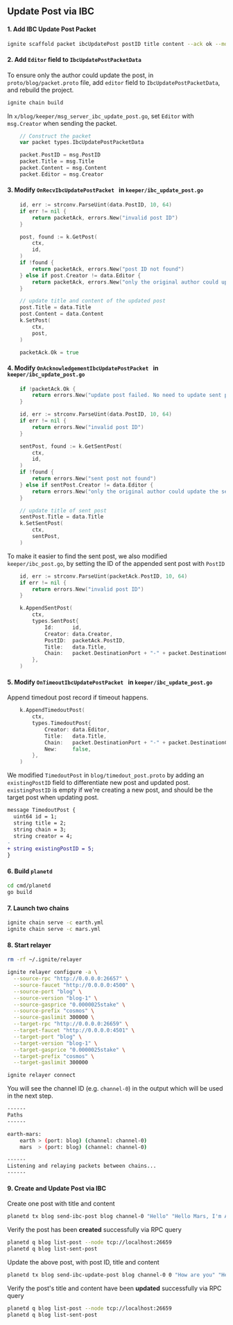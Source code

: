 ## Update Post via IBC


#### 1. Add IBC Update Post Packet

```bash
ignite scaffold packet ibcUpdatePost postID title content --ack ok --module blog
```

#### 2. Add `Editor` field to `IbcUpdatePostPacketData`

To ensure only the author could update the post, in `proto/blog/packet.proto` file, add `editor` field to `IbcUpdatePostPacketData`, and rebuild the project. 

```bash
ignite chain build
```

In `x/blog/keeper/msg_server_ibc_update_post.go`, set `Editor` with `msg.Creator` when sending the packet.

```go
	// Construct the packet
	var packet types.IbcUpdatePostPacketData

	packet.PostID = msg.PostID
	packet.Title = msg.Title
	packet.Content = msg.Content
	packet.Editor = msg.Creator
```

#### 3. Modify `OnRecvIbcUpdatePostPacket ` in `keeper/ibc_update_post.go`

```go
    id, err := strconv.ParseUint(data.PostID, 10, 64)
    if err != nil {
        return packetAck, errors.New("invalid post ID")
    }

    post, found := k.GetPost(
        ctx,
        id,
    )
    if !found {
        return packetAck, errors.New("post ID not found")
    } else if post.Creator != data.Editor {
        return packetAck, errors.New("only the original author could update the post")
    }

    // update title and content of the updated post
    post.Title = data.Title
    post.Content = data.Content
    k.SetPost(
        ctx,
        post,
    )

    packetAck.Ok = true
```

#### 4. Modify `OnAcknowledgementIbcUpdatePostPacket ` in `keeper/ibc_update_post.go`

```go
    if !packetAck.Ok {
        return errors.New("update post failed. No need to update sent post")
    }

    id, err := strconv.ParseUint(data.PostID, 10, 64)
    if err != nil {
        return errors.New("invalid post ID")
    }

    sentPost, found := k.GetSentPost(
        ctx,
        id,
    )
    if !found {
        return errors.New("sent post not found")
    } else if sentPost.Creator != data.Editor {
        return errors.New("only the original author could update the sent post")
    }

    // update title of sent post
    sentPost.Title = data.Title
    k.SetSentPost(
        ctx,
        sentPost,
    )
```

To make it easier to find the sent post, we also modified `keeper/ibc_post.go`, by setting the ID of the appended sent post with `PostID`

```go
    id, err := strconv.ParseUint(packetAck.PostID, 10, 64)
    if err != nil {
        return errors.New("invalid post ID")
    }

    k.AppendSentPost(
        ctx,
        types.SentPost{
            Id:      id,
            Creator: data.Creator,
            PostID:  packetAck.PostID,
            Title:   data.Title,
            Chain:   packet.DestinationPort + "-" + packet.DestinationChannel,
        },
    )
```

#### 5. Modify `OnTimeoutIbcUpdatePostPacket ` in `keeper/ibc_update_post.go`

Append timedout post record if timeout happens.

```go
	k.AppendTimedoutPost(
		ctx,
		types.TimedoutPost{
			Creator: data.Editor,
			Title:   data.Title,
			Chain:   packet.DestinationPort + "-" + packet.DestinationChannel,
			New:     false,
		},
	)
```

We modified `TimedoutPost` in `blog/timedout_post.proto` by adding an `existingPostID` field to differentiate new post and updated post. `existingPostID` is empty if we're creating a new post, and should be the target post when updating post. 

```diff
message TimedoutPost {
  uint64 id = 1;
  string title = 2; 
  string chain = 3; 
  string creator = 4; 
-
+ string existingPostID = 5;
}
```

#### 6. Build `planetd`

```bash
cd cmd/planetd
go build
```

#### 7. Launch two chains

```bash
ignite chain serve -c earth.yml
ignite chain serve -c mars.yml
```

#### 8. Start relayer

```bash
rm -rf ~/.ignite/relayer

ignite relayer configure -a \
  --source-rpc "http://0.0.0.0:26657" \
  --source-faucet "http://0.0.0.0:4500" \
  --source-port "blog" \
  --source-version "blog-1" \
  --source-gasprice "0.0000025stake" \
  --source-prefix "cosmos" \
  --source-gaslimit 300000 \
  --target-rpc "http://0.0.0.0:26659" \
  --target-faucet "http://0.0.0.0:4501" \
  --target-port "blog" \
  --target-version "blog-1" \
  --target-gasprice "0.0000025stake" \
  --target-prefix "cosmos" \
  --target-gaslimit 300000

ignite relayer connect
```

You will see the channel ID (e.g. `channel-0`) in the output which will be used in the next step.

```bash
------
Paths
------

earth-mars:
    earth > (port: blog) (channel: channel-0)
    mars  > (port: blog) (channel: channel-0)

------
Listening and relaying packets between chains...
------
```

#### 9. Create and Update Post via IBC

Create one post with title and content

```bash
planetd tx blog send-ibc-post blog channel-0 "Hello" "Hello Mars, I'm Alice from Earth" --from alice --chain-id earth --home ~/.earth
```

Verify the post has been **created** successfully via RPC query

```bash
planetd q blog list-post --node tcp://localhost:26659
planetd q blog list-sent-post
```

Update the above post, with post ID, title and content

```bash
planetd tx blog send-ibc-update-post blog channel-0 0 "How are you" "Hello Mars, This is Alice from Earth" --from alice --chain-id earth --home ~/.earth
```

Verify the post's title and content have been **updated** successfully via RPC query

```bash
planetd q blog list-post --node tcp://localhost:26659
planetd q blog list-sent-post
```
